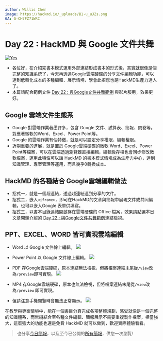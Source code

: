 ```yaml
---
author: Willis Chen
image: https://hackmd.io/_uploads/B1-u_uJZs.png
GA: G-CH7FZ71WRC
---
```


# Day 22 : HackMD 與 Google 文件共舞




[![Yes](https://img.youtube.com/vi/gJT9IZ7rdZ0/0.jpg)](https://www.youtube.com/watch?v=gJT9IZ7rdZ0)



- 各位好，在介紹完書本模式運用外部連結形成書本的形式後，其實就很像是個完整的知識系統了，今天再透過Google雲端硬碟的分享文件編輯功能，可以達到低轉化成本的多種編輯、展示情境，學會此招您也是HackMD生產力達人了。
- 本篇請配合範例文件 [Day 22 : 與Google文件共舞範例](https://hackmd.io/@wiimax/Book-demo-with-google) 與影片服用，效果更好。


## Google 雲端文件生態系
- Google 對雲端作業著墨許多，包含 Google 文件、試算表、簡報、問卷等，對應著微軟的Word、Excel、Power Point等。
- Google 的雲端作業有個特徵，就是可以設定分享權限、編輯權限。
- 近期重要的進展，就是置於 Google雲端硬碟的微軟 Word、Excel、Power Point等檔案，可以在雲端透過瀏覽器直接編輯，編輯後存檔也會同步修改微軟檔案，運用此特性可以讓 HackMD 的書本模式情境成為生產力中心，達到知識管理、專案管理等運用，而且幾乎0轉換成本。 

## HackMD 的各種結合 Google雲端編輯做法
-  招式一，就是一個超連結，透過超連結連到分享的文件。
-  招式二，嵌入`<iframe>`，即可在HackMD的文章與簡報中展現文件或共同編輯，也可以嵌入Google 表單供填寫。
-  招式三，以書本目錄連結開啟存在雲端硬碟的 Office 檔案，效果請點選本日文章開頭介紹的 [Day 22 : 與Google文件共舞範例](https://hackmd.io/@wiimax/Book-demo-with-google)連結檢視。

## PPT、EXCEL、WORD 皆可實現雲端編輯
-  Word 以 Google 文件線上編輯。
    ![](https://hackmd.io/_uploads/HyGkcVQGj.png)

- Power Point 以 Google 文件線上編輯。
    ![](https://hackmd.io/_uploads/HJnNqNXzo.png)

- PDF 存Google雲端硬碟，原本連結無法檢視，但將檔案連結末尾從`/view`改為`/preview`即可實現。
    ![](https://hackmd.io/_uploads/S1vuqVQzi.png)

- MP4 存Google雲端硬碟，原本也無法檢視，但將檔案連結末尾從`/view`改為`/preview` 即可實現。
- 但請注意手機閱覽時會無法正常顯示。
    ![](https://hackmd.io/_uploads/HJ2DiE7Gi.png)


在教學與專案情境中，能在一個書目分頁完成各項整體規劃，感受就像是一個完整的知識體系，而無縫結合至各種文件編輯、簡報展示不需要重複製作檔案，相當強大，這麼強大的功能也還是免費 HackMD 就可以做到，歡迎實際體驗看看。

> 也分享[今日簡報](https://hackmd.io/@wiimax/intro-hackmd-2)，以及至今已公開的[所有簡報](https://hackmd.io/@wiimax/intro-hackmd-slides)，供您一次瀏覽!